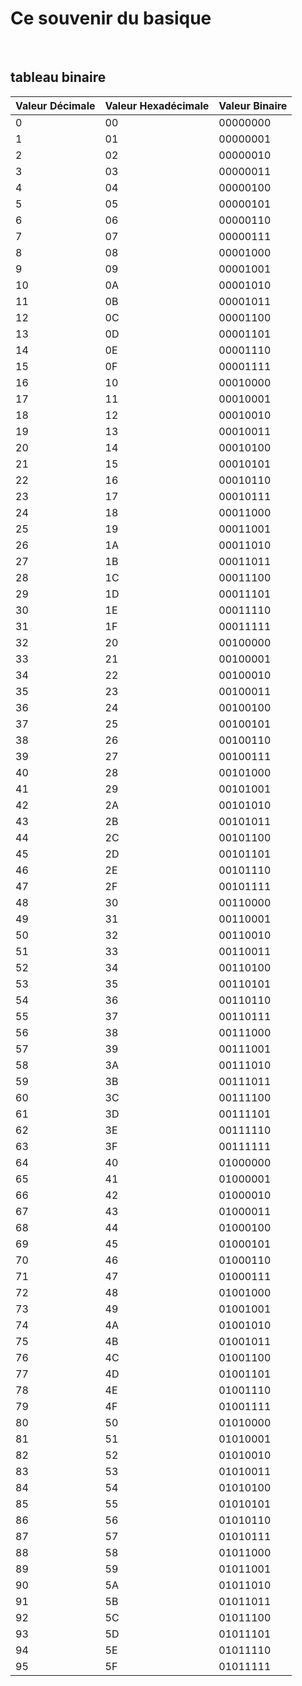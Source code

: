 # **Ce souvenir du basique**
<br />

## tableau binaire
| Valeur Décimale | Valeur Hexadécimale | Valeur Binaire |
|-----------------|---------------------|----------------|
| 0               | 00                  | 00000000       |
| 1               | 01                  | 00000001       |
| 2               | 02                  | 00000010       |
| 3               | 03                  | 00000011       |
| 4               | 04                  | 00000100       |
| 5               | 05                  | 00000101       |
| 6               | 06                  | 00000110       |
| 7               | 07                  | 00000111       |
| 8               | 08                  | 00001000       |
| 9               | 09                  | 00001001       |
| 10              | 0A                  | 00001010       |
| 11              | 0B                  | 00001011       |
| 12              | 0C                  | 00001100       |
| 13              | 0D                  | 00001101       |
| 14              | 0E                  | 00001110       |
| 15              | 0F                  | 00001111       |
| 16              | 10                  | 00010000       |
| 17              | 11                  | 00010001       |
| 18              | 12                  | 00010010       |
| 19              | 13                  | 00010011       |
| 20              | 14                  | 00010100       |
| 21              | 15                  | 00010101       |
| 22              | 16                  | 00010110       |
| 23              | 17                  | 00010111       |
| 24              | 18                  | 00011000       |
| 25              | 19                  | 00011001       |
| 26              | 1A                  | 00011010       |
| 27              | 1B                  | 00011011       |
| 28              | 1C                  | 00011100       |
| 29              | 1D                  | 00011101       |
| 30              | 1E                  | 00011110       |
| 31              | 1F                  | 00011111       |
| 32              | 20                  | 00100000       |
| 33              | 21                  | 00100001       |
| 34              | 22                  | 00100010       |
| 35              | 23                  | 00100011       |
| 36              | 24                  | 00100100       |
| 37              | 25                  | 00100101       |
| 38              | 26                  | 00100110       |
| 39              | 27                  | 00100111       |
| 40              | 28                  | 00101000       |
| 41              | 29                  | 00101001       |
| 42              | 2A                  | 00101010       |
| 43              | 2B                  | 00101011       |
| 44              | 2C                  | 00101100       |
| 45              | 2D                  | 00101101       |
| 46              | 2E                  | 00101110       |
| 47              | 2F                  | 00101111       |
| 48              | 30                  | 00110000       |
| 49              | 31                  | 00110001       |
| 50              | 32                  | 00110010       |
| 51              | 33                  | 00110011       |
| 52              | 34                  | 00110100       |
| 53              | 35                  | 00110101       |
| 54              | 36                  | 00110110       |
| 55              | 37                  | 00110111       |
| 56              | 38                  | 00111000       |
| 57              | 39                  | 00111001       |
| 58              | 3A                  | 00111010       |
| 59              | 3B                  | 00111011       |
| 60              | 3C                  | 00111100       |
| 61              | 3D                  | 00111101       |
| 62              | 3E                  | 00111110       |
| 63              | 3F                  | 00111111       |
| 64              | 40                  | 01000000       |
| 65              | 41                  | 01000001       |
| 66              | 42                  | 01000010       |
| 67              | 43                  | 01000011       |
| 68              | 44                  | 01000100       |
| 69              | 45                  | 01000101       |
| 70              | 46                  | 01000110       |
| 71              | 47                  | 01000111       |
| 72              | 48                  | 01001000       |
| 73              | 49                  | 01001001       |
| 74              | 4A                  | 01001010       |
| 75              | 4B                  | 01001011       |
| 76              | 4C                  | 01001100       |
| 77              | 4D                  | 01001101       |
| 78              | 4E                  | 01001110       |
| 79              | 4F                  | 01001111       |
| 80              | 50                  | 01010000       |
| 81              | 51                  | 01010001       |
| 82              | 52                  | 01010010       |
| 83              | 53                  | 01010011       |
| 84              | 54                  | 01010100       |
| 85              | 55                  | 01010101       |
| 86              | 56                  | 01010110       |
| 87              | 57                  | 01010111       |
| 88              | 58                  | 01011000       |
| 89              | 59                  | 01011001       |
| 90              | 5A                  | 01011010       |
| 91              | 5B                  | 01011011       |
| 92              | 5C                  | 01011100       |
| 93              | 5D                  | 01011101       |
| 94              | 5E                  | 01011110       |
| 95              | 5F                  | 01011111       |